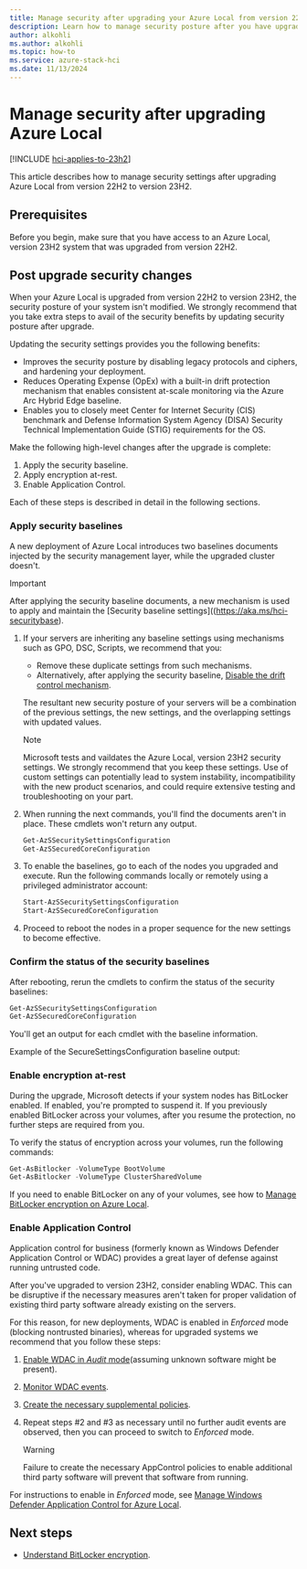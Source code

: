 ```yaml
---
title: Manage security after upgrading your Azure Local from version 22H2 to version 23H2.
description: Learn how to manage security posture after you have upgraded Azure Local to version 23H2.
author: alkohli
ms.author: alkohli
ms.topic: how-to
ms.service: azure-stack-hci
ms.date: 11/13/2024
---
```


# Manage security after upgrading Azure Local

[!INCLUDE [hci-applies-to-23h2](../includes/hci-applies-to-23h2.md)]

This article describes how to manage security settings after upgrading Azure Local from version 22H2 to version 23H2.

## Prerequisites

Before you begin, make sure that you have access to an Azure Local, version 23H2 system that was upgraded from version 22H2.

## Post upgrade security changes

When your Azure Local is upgraded from version 22H2 to version 23H2, the security posture of your system isn't modified. We strongly recommend that you take extra steps to avail of the security benefits by updating security posture after upgrade.

Updating the security settings provides you the following benefits:

- Improves the security posture by disabling legacy protocols and ciphers, and hardening your deployment.
- Reduces Operating Expense (OpEx) with a built-in drift protection mechanism that enables consistent at-scale monitoring via the Azure Arc Hybrid Edge baseline.
- Enables you to closely meet Center for Internet Security (CIS) benchmark and Defense Information System Agency (DISA) Security Technical Implementation Guide (STIG) requirements for the OS.

Make the following high-level changes after the upgrade is complete:

1. Apply the security baseline.
1. Apply encryption at-rest.
1. Enable Application Control.

Each of these steps is described in detail in the following sections.

### Apply security baselines

A new deployment of Azure Local introduces two baselines documents injected by the security management layer, while the upgraded cluster doesn't.

> [!IMPORTANT]
> After applying the security baseline documents, a new mechanism is used to apply and maintain the [Security baseline settings]((https://aka.ms/hci-securitybase).

1. If your servers are inheriting any baseline settings using mechanisms such as GPO, DSC, Scripts, we recommend that you:

    - Remove these duplicate settings from such mechanisms.
    - Alternatively, after applying the security baseline, [Disable the drift control mechanism](./manage-secure-baseline.md).

    The resultant new security posture of your servers will be a combination of the previous settings, the new settings, and the overlapping settings with updated values.

    > [!NOTE]
    > Microsoft tests and vaildates the Azure Local, version 23H2 security settings. We strongly recommend that you keep these settings. Use of custom settings can potentially lead to system instability, incompatibility with the new product scenarios, and could require extensive testing and troubleshooting on your part.

1. When running the next commands, you'll find the documents aren't in place. These cmdlets won't return any output.

    ```powershell
    Get-AzSSecuritySettingsConfiguration
    Get-AzSSecuredCoreConfiguration
    ```

1. To enable the baselines, go to each of the nodes you upgraded and execute. Run the following commands locally or remotely using a privileged administrator account:

    ```powershell
    Start-AzSSecuritySettingsConfiguration
    Start-AzSSecuredCoreConfiguration
    ```

1. Proceed to reboot the nodes in a proper sequence for the new settings to become effective.

### Confirm the status of the security baselines

After rebooting, rerun the cmdlets to confirm the status of the security baselines:

```powershell
Get-AzSSecuritySettingsConfiguration
Get-AzSSecuredCoreConfiguration
```

You'll get an output for each cmdlet with the baseline information.

Example of the SecureSettingsConfiguration baseline output:

### Enable encryption at-rest

During the upgrade, Microsoft detects if your system nodes has BitLocker enabled. If enabled, you're prompted to suspend it.
If you previously enabled BitLocker across your volumes, after you resume the protection, no further steps are required from you.

To verify the status of encryption across your volumes, run the following commands:

```powershell
Get-AsBitlocker -VolumeType BootVolume
Get-AsBitlocker -VolumeType ClusterSharedVolume
```

If you need to enable BitLocker on any of your volumes, see how to [Manage BitLocker encryption on Azure Local](../manage/manage-bitlocker.md).

### Enable Application Control

Application control for business (formerly known as Windows Defender Application Control or WDAC) provides a great layer of defense against running untrusted code.

After you've upgraded to version 23H2, consider enabling WDAC. This can be disruptive if the necessary measures aren't taken for proper validation of existing third party software already existing on the servers.

For this reason, for new deployments, WDAC is enabled in *Enforced* mode (blocking nontrusted binaries), whereas for upgraded systems we recommend that you follow these steps:

1. [Enable WDAC in *Audit* mode](./manage-wdac.md)(assuming unknown software might be present).
1. [Monitor WDAC events](./manage-wdac.md).
1. [Create the necessary supplemental policies](./manage-wdac.md).
1. Repeat steps #2 and #3 as necessary until no further audit events are observed, then you can proceed to switch to *Enforced* mode.

    > [!WARNING]
    Failure to create the necessary AppControl policies to enable additional third party software will prevent that software from running.

For instructions to enable in *Enforced* mode, see [Manage Windows Defender Application Control for Azure Local](./manage-wdac.md).

## Next steps

- [Understand BitLocker encryption](.././concepts/security-bitlocker.md).
